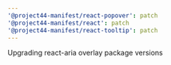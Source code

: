 ```yaml
---
'@project44-manifest/react-popover': patch
'@project44-manifest/react': patch
'@project44-manifest/react-tooltip': patch
---
```


Upgrading react-aria overlay package versions
